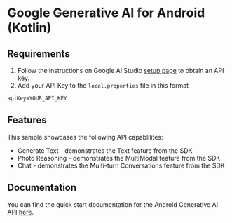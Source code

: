 # Google Generative AI for Android (Kotlin)

<!--This Android sample app demonstrates how to use state-of-the-art 
generative AI models (like Gemini) to build AI-powered features and applications.

To try out this sample app, you need to use latest stable version of Android Studio. 
However, if you want to latest lint checks and AI productivity features in Android 
Studio use the latest preview version of [Android Studio](https://developer.android.com/studio/preview).

You can clone this repository or import the project from Android Studio following the steps
[here](https://developer.android.com/jetpack/compose/setup#sample).

## Screenshots

<img src="screenshots/screenshots.png" alt="Screenshot"> 
!--->
## Requirements

1. Follow the instructions on Google AI Studio [setup page](https://makersuite.google.com/app/apikey) to obtain an API key.
2. Add your API Key to the `local.properties` file in this format

```txt
apiKey=YOUR_API_KEY
```
## Features

This sample showcases the following API capablilites:
* Generate Text - demonstrates the Text feature from the SDK
* Photo Reasoning - demonstrates the MultiModal feature from the SDK
* Chat - demonstrates the Multi-turn Conversations feature from the SDK

## Documentation

You can find the quick start documentation for the Android Generative AI API [here](https://googledevai.google.com/tutorials/android_quickstart).
